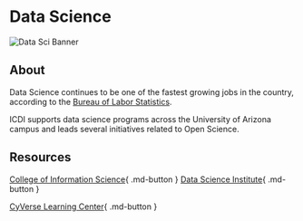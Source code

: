 # Data Science
![Data Sci Banner](assets/data2.jpeg)

## About

Data Science continues to be one of the fastest growing jobs in the country, according to the [Bureau of Labor Statistics](https://www.bls.gov/ooh/math/data-scientists.htm).

ICDI supports data science programs across the University of Arizona campus and leads several initiatives related to Open Science.

## Resources

[College of Information Science](https://infosci.arizona.edu){ .md-button }
[Data Science Institute](https://datascience.arizona.edu/){ .md-button }

[CyVerse Learning Center](https://learning.cyverse.org){ .md-button }